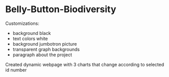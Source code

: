 # Belly-Button-Biodiversity

Customizations: 
- background black
- text colors white
- background jumbotron picture
- transparent graph backgrounds
- paragraph about the project

Created dynamic webpage with 3 charts that change according to selected id number